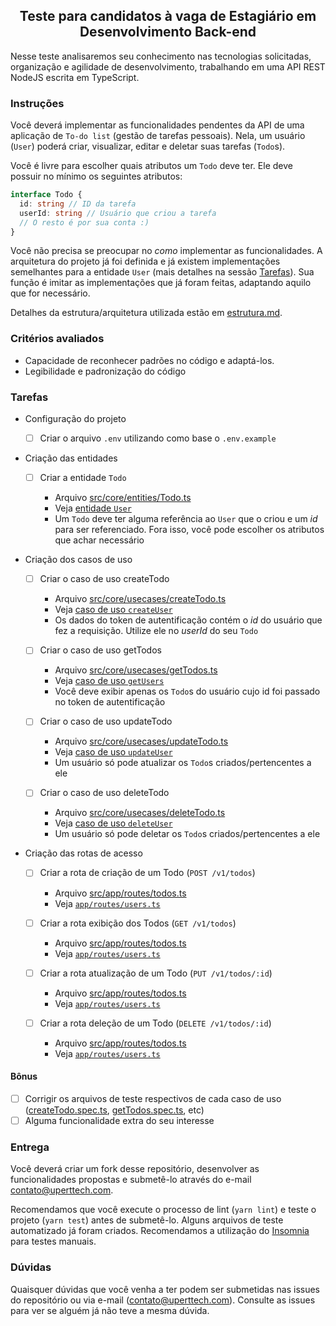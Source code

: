 <h2 align="center">Teste para candidatos à vaga de Estagiário em Desenvolvimento Back-end</h2>

Nesse teste analisaremos seu conhecimento nas tecnologias solicitadas, organização e agilidade de desenvolvimento, trabalhando em uma API REST NodeJS escrita em TypeScript.

### Instruções

Você deverá implementar as funcionalidades pendentes da API de uma aplicação de `To-do list` (gestão de tarefas pessoais). Nela, um usuário (`User`) poderá criar, visualizar, editar e deletar suas tarefas (`Todo`s).

Você é livre para escolher quais atributos um `Todo` deve ter. Ele deve possuir no mínimo os seguintes atributos:

```typescript
interface Todo {
  id: string // ID da tarefa
  userId: string // Usuário que criou a tarefa
  // O resto é por sua conta :)
}
```

Você não precisa se preocupar no _como_ implementar as funcionalidades. A arquitetura do projeto já foi definida e já existem implementações semelhantes para a entidade `User` (mais detalhes na sessão [Tarefas](#tarefas)). Sua função é imitar as implementações que já foram feitas, adaptando aquilo que for necessário.

Detalhes da estrutura/arquitetura utilizada estão em [estrutura.md](./docs/estrutura.md).

### Critérios avaliados

- Capacidade de reconhecer padrões no código e adaptá-los.
- Legibilidade e padronização do código

### Tarefas

- Configuração do projeto

  - [ ] Criar o arquivo `.env` utilizando como base o `.env.example`

- Criação das entidades

  - [ ] Criar a entidade `Todo`

    - Arquivo [src/core/entities/Todo.ts](./src/core/entities/Todo.ts)
    - Veja [entidade `User`](./src/core/entities/User.ts)
    - Um `Todo` deve ter alguma referência ao `User` que o criou e um _id_ para ser referenciado. Fora isso, você pode escolher os atributos que achar necessário

- Criação dos casos de uso

  - [ ] Criar o caso de uso createTodo

    - Arquivo [src/core/usecases/createTodo.ts](./src/core/usecases/createTodo.ts)
    - Veja [caso de uso `createUser`](./src/core/usecases/createUser.ts)
    - Os dados do token de autentificação contém o _id_ do usuário que fez a requisição. Utilize ele no _userId_ do seu `Todo`

  - [ ] Criar o caso de uso getTodos

    - Arquivo [src/core/usecases/getTodos.ts](./src/core/usecases/getTodos.ts)
    - Veja [caso de uso `getUsers`](./src/core/usecases/getUsers.ts)
    - Você deve exibir apenas os `Todo`s do usuário cujo id foi passado no token de autentificação

  - [ ] Criar o caso de uso updateTodo

    - Arquivo [src/core/usecases/updateTodo.ts](.src/core/usecases/updateTodo.ts)
    - Veja [caso de uso `updateUser`](./src/core/usecases/updateUser.ts)
    - Um usuário só pode atualizar os `Todo`s criados/pertencentes a ele

  - [ ] Criar o caso de uso deleteTodo

    - Arquivo [src/core/usecases/deleteTodo.ts](./src/core/usecases/deleteTodo.ts)
    - Veja [caso de uso `deleteUser`](./src/core/usecases/deleteUser.ts)
    - Um usuário só pode deletar os `Todo`s criados/pertencentes a ele

- Criação das rotas de acesso

  - [ ] Criar a rota de criação de um Todo (`POST /v1/todos`)

    - Arquivo [src/app/routes/todos.ts](./src/app/routes/todos.ts)
    - Veja [`app/routes/users.ts`](./src/app/routes/users.ts)

  - [ ] Criar a rota exibição dos Todos (`GET /v1/todos`)

    - Arquivo [src/app/routes/todos.ts](./src/app/routes/todos.ts)
    - Veja [`app/routes/users.ts`](./src/app/routes/users.ts)

  - [ ] Criar a rota atualização de um Todo (`PUT /v1/todos/:id`)

    - Arquivo [src/app/routes/todos.ts](./src/app/routes/todos.ts)
    - Veja [`app/routes/users.ts`](./src/app/routes/users.ts)

  - [ ] Criar a rota deleção de um Todo (`DELETE /v1/todos/:id`)
    - Arquivo [src/app/routes/todos.ts](./src/app/routes/todos.ts)
    - Veja [`app/routes/users.ts`](./src/app/routes/users.ts)

#### Bônus

- [ ] Corrigir os arquivos de teste respectivos de cada caso de uso ([createTodo.spec.ts](./src/core/usecases/createTodo.spec.ts), [getTodos.spec.ts](./src/core/usecases/getTodos.spec.ts), etc)
- [ ] Alguma funcionalidade extra do seu interesse

### Entrega

Você deverá criar um fork desse repositório, desenvolver as funcionalidades propostas e submetê-lo através do e-mail contato@uperttech.com.

Recomendamos que você execute o processo de lint (`yarn lint`) e teste o projeto (`yarn test`) antes de submetê-lo. Alguns arquivos de teste automatizado já foram criados. Recomendamos a utilização do [Insomnia](https://insomnia.rest/download/) para testes manuais.

### Dúvidas

Quaisquer dúvidas que você venha a ter podem ser submetidas nas issues do repositório ou via e-mail (contato@uperttech.com). Consulte as issues para ver se alguém já não teve a mesma dúvida.
